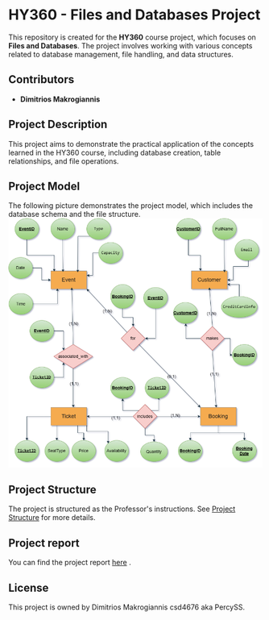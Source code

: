 # HY360 - Files and Databases Project

This repository is created for the **HY360** course project, which focuses on **Files and Databases**. The project involves working with various concepts related to database management, file handling, and data structures.

## Contributors
- **Dimitrios Makrogiannis**

## Project Description
This project aims to demonstrate the practical application of the concepts learned in the HY360 course, including database creation, table relationships, and file operations.

## Project Model
The following picture demonstrates the project model, which includes the database schema and the file structure.
![Image Alt Text](docs/database_final.png)

## Project Structure
The project is structured as the Professor's instructions. See [Project Structure](docs/ΗΥ360_project_2024.pdf) for more details.

## Project report
You can find the project report [here](docs/project_report.pdf) .

## License
This project is owned by Dimitrios Makrogiannis csd4676 aka PercySS.
